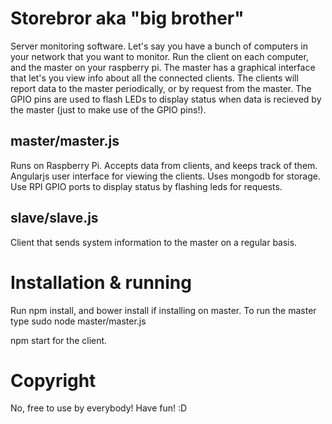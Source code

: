 # Storebror aka "big brother"

Server monitoring software. Let's say you have a bunch of computers in your network that you want to monitor. Run the client on each computer, and the master on your raspberry pi. The master has a graphical interface that let's you view info about all the connected clients. The clients will report data to the master periodically, or by request from the master.
The GPIO pins are used to flash LEDs to display status when data is recieved by the master (just to make use of the GPIO pins!).

## master/master.js
Runs on Raspberry Pi.
Accepts data from clients, and keeps track of them.
Angularjs user interface for viewing the clients.
Uses mongodb for storage.
Use RPI GPIO ports to display status by flashing leds for requests.

## slave/slave.js
Client that sends system information to the master on a regular basis.


# Installation & running
Run npm install, and bower install if installing on master.
To run the master type sudo node master/master.js

npm start for the client.


# Copyright
No, free to use by everybody! Have fun! :D
